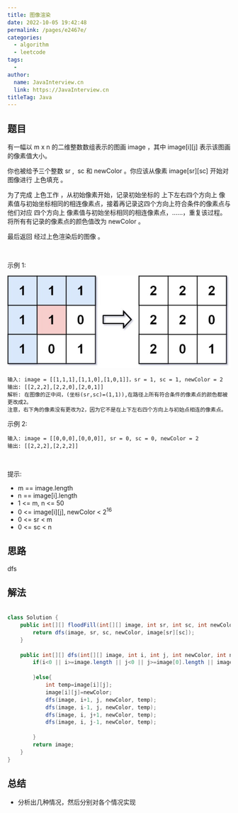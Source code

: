 ```yaml
---
title: 图像渲染
date: 2022-10-05 19:42:48
permalink: /pages/e2467e/
categories:
  - algorithm
  - leetcode
tags:
  - 
author: 
  name: JavaInterview.cn
  link: https://JavaInterview.cn
titleTag: Java
---
```



## 题目

有一幅以 m x n 的二维整数数组表示的图画 image ，其中 image[i][j] 表示该图画的像素值大小。

你也被给予三个整数 sr ,  sc 和 newColor 。你应该从像素 image[sr][sc] 开始对图像进行 上色填充 。

为了完成 上色工作 ，从初始像素开始，记录初始坐标的 上下左右四个方向上 像素值与初始坐标相同的相连像素点，接着再记录这四个方向上符合条件的像素点与他们对应 四个方向上 像素值与初始坐标相同的相连像素点，……，重复该过程。将所有有记录的像素点的颜色值改为 newColor 。

最后返回 经过上色渲染后的图像 。

 

示例 1:

![](/media/pictures/leetcode/flood1-grid.jpeg)


    输入: image = [[1,1,1],[1,1,0],[1,0,1]]，sr = 1, sc = 1, newColor = 2
    输出: [[2,2,2],[2,2,0],[2,0,1]]
    解析: 在图像的正中间，(坐标(sr,sc)=(1,1)),在路径上所有符合条件的像素点的颜色都被更改成2。
    注意，右下角的像素没有更改为2，因为它不是在上下左右四个方向上与初始点相连的像素点。
示例 2:

    输入: image = [[0,0,0],[0,0,0]], sr = 0, sc = 0, newColor = 2
    输出: [[2,2,2],[2,2,2]]
 

提示:

- m == image.length
- n == image[i].length
- 1 <= m, n <= 50
- 0 <= image[i][j], newColor < 2<sup>16</sup>
- 0 <= sr < m
- 0 <= sc < n


## 思路

dfs

## 解法
```java

class Solution {
    public int[][] floodFill(int[][] image, int sr, int sc, int newColor) {
        return dfs(image, sr, sc, newColor, image[sr][sc]);
    }

    public int[][] dfs(int[][] image, int i, int j, int newColor, int num){
        if(i<0 || i>=image.length || j<0 || j>=image[0].length || image[i][j]==newColor || image[i][j]!=num){

        }else{
            int temp=image[i][j];
            image[i][j]=newColor;
            dfs(image, i+1, j, newColor, temp);
            dfs(image, i-1, j, newColor, temp);
            dfs(image, i, j+1, newColor, temp);
            dfs(image, i, j-1, newColor, temp);
           
        }
        return image;
    }
}
```

## 总结

- 分析出几种情况，然后分别对各个情况实现 
